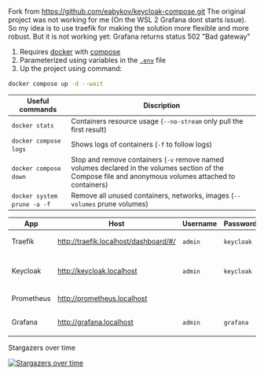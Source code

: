 Fork from https://github.com/eabykov/keycloak-compose.git
The original project was not working for me (On the WSL 2 Grafana dont starts issue). So my idea is to use traefik for making the solution more flexible and more robust.
But it is not working yet: Grafana returns status 502 "Bad gateway"

1. Requires [docker](https://docs.docker.com/get-docker/) with [compose](https://docs.docker.com/compose/install/)
2. Parameterized using variables in the [`.env`](.env) file
3. Up the project using command:
```sh
docker compose up -d --wait
```

| Useful commands | Discription
|-|-
| `docker stats` | Containers resource usage (`--no-stream` only pull the first result)
| `docker compose logs` | Shows logs of containers (`-f` to follow logs)
| `docker compose down` | Stop and remove containers (`-v` remove named volumes declared in the volumes section of the Compose file and anonymous volumes attached to containers)
| `docker system prune -a -f` | Remove all unused containers, networks, images (`--volumes` prune volumes)

| App | Host | Username | Password | Image
|-|-|-|-|-
| Traefik | http://traefik.localhost/dashboard/#/ | `admin` | `keycloak` | ![Keycloak Grafana Client in the realm test](.github/images/traefik.png)
| Keycloak | http://keycloak.localhost | `admin` | `keycloak` | ![Keycloak Grafana Client in the realm test](.github/images/keycloak.png)
| Prometheus | http://prometheus.localhost | | | ![Prometheus Targets](.github/images/prometheus.png)
| Grafana | http://grafana.localhost | `admin` | `grafana` | ![Grafana Keycloak Dashboard](.github/images/grafana.png)

Stargazers over time

[![Stargazers over time](https://starchart.cc/eabykov/keycloak-compose.svg)](https://starchart.cc/eabykov/keycloak-compose)

